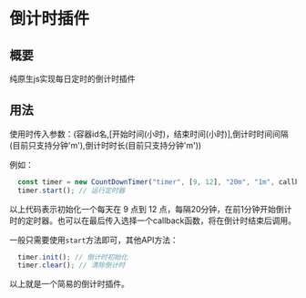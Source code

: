 # 倒计时插件

## 概要

纯原生js实现每日定时的倒计时插件

## 用法

使用时传入参数：(容器id名,[开始时间(小时)，结束时间(小时)],倒计时时间间隔(目前只支持分钟'm'),倒计时时长(目前只支持分钟'm'))

例如：
```js
  const timer = new CountDownTimer("timer", [9, 12], "20m", "1m", callback);
  timer.start(); // 运行定时器
```

以上代码表示初始化一个每天在 9 点到 12 点，每隔20分钟，在前1分钟开始倒计时的定时器。也可以在最后传入选择一个callback函数，将在倒计时结束后调用。

一般只需要使用`start`方法即可，其他API方法：

```js
  timer.init(); // 倒计时初始化
  timer.clear(); // 清除倒计时
```

以上就是一个简易的倒计时插件。